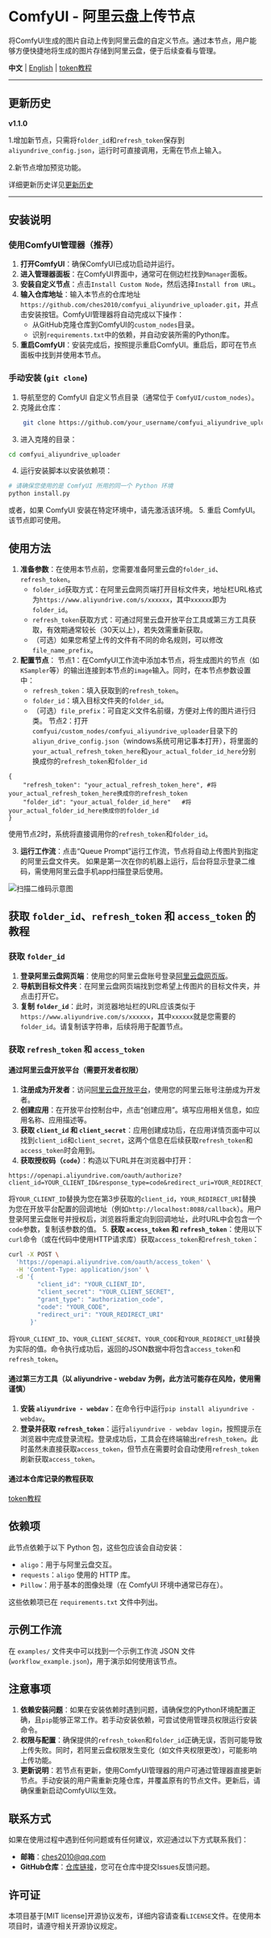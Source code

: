 # ComfyUI - 阿里云盘上传节点

将ComfyUI生成的图片自动上传到阿里云盘的自定义节点。通过本节点，用户能够方便快捷地将生成的图片存储到阿里云盘，便于后续查看与管理。

**中文** | [English](https://github.com/ches2010/comfyui_aliyundrive_uploader/blob/main/README_en.md) | [token教程](https://github.com/ches2010/comfyui_aliyundrive_uploader/blob/main/token.md)

---
## 更新历史
**v1.1.0**

1.增加新节点，只需将`folder_id`和`refresh_token`保存到`aliyundrive_config.json`，运行时可直接调用，无需在节点上输入。

2.新节点增加预览功能。


详细更新历史详见[更新历史](https://github.com/ches2010/comfyui_aliyundrive_uploader/blob/main/history.md)

---
## 安装说明
### 使用ComfyUI管理器（推荐）
1. **打开ComfyUI**：确保ComfyUI已成功启动并运行。
2. **进入管理器面板**：在ComfyUI界面中，通常可在侧边栏找到`Manager`面板。
3. **安装自定义节点**：点击`Install Custom Node`，然后选择`Install from URL`。
4. **输入仓库地址**：输入本节点的仓库地址`https://github.com/ches2010/comfyui_aliyundrive_uploader.git`，并点击安装按钮。ComfyUI管理器将自动完成以下操作：
    - 从GitHub克隆仓库到ComfyUI的`custom_nodes`目录。
    - 识别`requirements.txt`中的依赖，并自动安装所需的Python库。
5. **重启ComfyUI**：安装完成后，按照提示重启ComfyUI。重启后，即可在节点面板中找到并使用本节点。

### 手动安装 (`git clone`)

1.  导航至您的 ComfyUI 自定义节点目录（通常位于 `ComfyUI/custom_nodes`）。
2.  克隆此仓库：
```bash
    git clone https://github.com/your_username/comfyui_aliyundrive_uploader.git
```
3.  进入克隆的目录：
```bash
cd comfyui_aliyundrive_uploader
```
4.  运行安装脚本以安装依赖项：
```bash
# 请确保您使用的是 ComfyUI 所用的同一个 Python 环境
python install.py
```
或者，如果 ComfyUI 安装在特定环境中，请先激活该环境。
5.  重启 ComfyUI。该节点即可使用。

## 使用方法
1. **准备参数**：在使用本节点前，您需要准备阿里云盘的`folder_id`、`refresh_token`。
    - `folder_id`获取方式：在阿里云盘网页端打开目标文件夹，地址栏URL格式为`https://www.aliyundrive.com/s/xxxxxx`，其中`xxxxxx`即为`folder_id`。
    - `refresh_token`获取方式：可通过阿里云盘开放平台工具或第三方工具获取，有效期通常较长（30天以上），若失效需重新获取。
    - （可选）如果您希望上传的文件有不同的命名规则，可以修改 `file_name_prefix`。
2. **配置节点**：
   节点1：在ComfyUI工作流中添加本节点，将生成图片的节点（如`KSampler`等）的输出连接到本节点的`image`输入。同时，在本节点参数设置中：
    - `refresh_token`：填入获取到的`refresh_token`。
    - `folder_id`：填入目标文件夹的`folder_id`。
    - （可选）`file_prefix`：可自定义文件名前缀，方便对上传的图片进行归类。
    节点2：打开`comfyui/custom_nodes/comfyui_aliyundrive_uploader`目录下的`aliyun_drive_config.json`（windows系统可用记事本打开），将里面的`your_actual_refresh_token_here`和`your_actual_folder_id_here`分别换成你的`refresh_token`和`folder_id`
```jasn
{
    "refresh_token": "your_actual_refresh_token_here", #将your_actual_refresh_token_here换成你的refresh_token
    "folder_id": "your_actual_folder_id_here"   #将your_actual_folder_id_here换成你的folder_id
}
```
使用节点2时，系统将直接调用你的`refresh_token`和`folder_id`。
  
3. **运行工作流**：点击“Queue Prompt”运行工作流，节点将自动上传图片到指定的阿里云盘文件夹。
如果是第一次在你的机器上运行，后台将显示登录二维码，需使用阿里云盘手机app扫描登录后使用。

![扫描二维码示意图](https://github.com/ches2010/comfyui_aliyundrive_uploader/blob/main/aliyun/sacn.png)

## 获取 `folder_id`、`refresh_token` 和 `access_token` 的教程

### 获取 `folder_id`
1. **登录阿里云盘网页端**：使用您的阿里云盘账号登录[阿里云盘网页版](https://www.aliyundrive.com/)。
2. **导航到目标文件夹**：在阿里云盘网页端找到您希望上传图片的目标文件夹，并点击打开它。
3. **复制 `folder_id`**：此时，浏览器地址栏的URL应该类似于`https://www.aliyundrive.com/s/xxxxxx`，其中`xxxxxx`就是您需要的`folder_id`。请复制该字符串，后续将用于配置节点。

### 获取 `refresh_token` 和 `access_token`

#### 通过阿里云盘开放平台（需要开发者权限）
1. **注册成为开发者**：访问[阿里云盘开放平台](https://www.aliyundrive.com/developers/documents)，使用您的阿里云账号注册成为开发者。
2. **创建应用**：在开放平台控制台中，点击“创建应用”。填写应用相关信息，如应用名称、应用描述等。
3. **获取 `client_id` 和 `client_secret`**：应用创建成功后，在应用详情页面中可以找到`client_id`和`client_secret`，这两个信息在后续获取`refresh_token`和`access_token`时会用到。
4. **获取授权码（`code`）**：构造以下URL并在浏览器中打开：
```
https://openapi.aliyundrive.com/oauth/authorize?client_id=YOUR_CLIENT_ID&response_type=code&redirect_uri=YOUR_REDIRECT_URI&scope=user:base,file:all:read,file:all:write
```
将`YOUR_CLIENT_ID`替换为您在第3步获取的`client_id`，`YOUR_REDIRECT_URI`替换为您在开放平台配置的回调地址（例如`http://localhost:8088/callback`）。用户登录阿里云盘账号并授权后，浏览器将重定向到回调地址，此时URL中会包含一个`code`参数，复制该参数的值。
5. **获取 `access_token` 和 `refresh_token`**：使用以下`curl`命令（或在代码中使用HTTP请求库）获取`access_token`和`refresh_token`：
```bash
curl -X POST \
  'https://openapi.aliyundrive.com/oauth/access_token' \
  -H 'Content-Type: application/json' \
  -d '{
        "client_id": "YOUR_CLIENT_ID",
        "client_secret": "YOUR_CLIENT_SECRET",
        "grant_type": "authorization_code",
        "code": "YOUR_CODE",
        "redirect_uri": "YOUR_REDIRECT_URI"
      }'
```
将`YOUR_CLIENT_ID`、`YOUR_CLIENT_SECRET`、`YOUR_CODE`和`YOUR_REDIRECT_URI`替换为实际的值。命令执行成功后，返回的JSON数据中将包含`access_token`和`refresh_token`。

#### 通过第三方工具（以 aliyundrive - webdav 为例，此方法可能存在风险，使用需谨慎）
1. **安装 `aliyundrive - webdav`**：在命令行中运行`pip install aliyundrive - webdav`。
2. **登录并获取 `refresh_token`**：运行`aliyundrive - webdav login`，按照提示在浏览器中完成登录流程。登录成功后，工具会在终端输出`refresh_token`。此时虽然未直接获取`access_token`，但节点在需要时会自动使用`refresh_token`刷新获取`access_token`。

#### 通过本仓库记录的教程获取
[token教程](https://github.com/ches2010/comfyui_aliyundrive_uploader/blob/main/token.md)

## 依赖项

此节点依赖于以下 Python 包，这些包应该会自动安装：

*   `aligo`：用于与阿里云盘交互。
*   `requests`：`aligo` 使用的 HTTP 库。
*   `Pillow`：用于基本的图像处理（在 ComfyUI 环境中通常已存在）。

这些依赖项已在 `requirements.txt` 文件中列出。

## 示例工作流

在 `examples/` 文件夹中可以找到一个示例工作流 JSON 文件 (`workflow_example.json`)，用于演示如何使用该节点。


## 注意事项
1. **依赖安装问题**：如果在安装依赖时遇到问题，请确保您的Python环境配置正确，且`pip`能够正常工作。若手动安装依赖，可尝试使用管理员权限运行安装命令。
2. **权限与配置**：确保提供的`refresh_token`和`folder_id`正确无误，否则可能导致上传失败。同时，若阿里云盘权限发生变化（如文件夹权限更改），可能影响上传功能。
3. **更新说明**：若节点有更新，使用ComfyUI管理器的用户可通过管理器直接更新节点。手动安装的用户需重新克隆仓库，并覆盖原有的节点文件。更新后，请确保重新启动ComfyUI以生效。

## 联系方式
如果在使用过程中遇到任何问题或有任何建议，欢迎通过以下方式联系我们：
- **邮箱**：ches2010@qq.com
- **GitHub仓库**：[仓库链接](https://github.com/ches2010/comfyui_aliyundrive_uploader)，您可在仓库中提交Issues反馈问题。

## 许可证
本项目基于[MIT license]开源协议发布，详细内容请查看`LICENSE`文件。在使用本项目时，请遵守相关开源协议规定。
